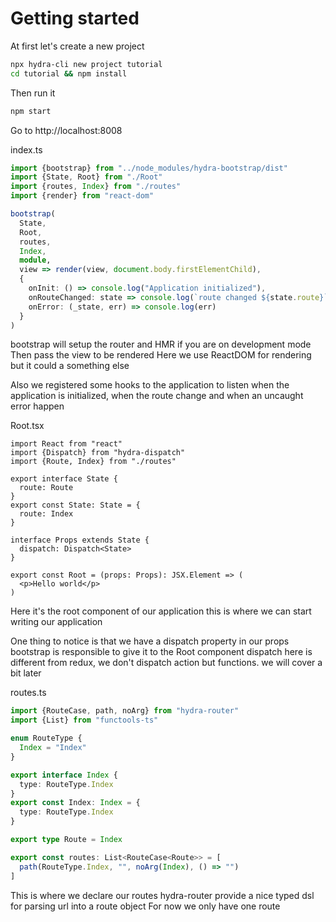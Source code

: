 # Getting started

At first let's create a new project

```sh
npx hydra-cli new project tutorial
cd tutorial && npm install
```

Then run it

```sh
npm start
```

Go to http://localhost:8008

index.ts

```ts
import {bootstrap} from "../node_modules/hydra-bootstrap/dist"
import {State, Root} from "./Root"
import {routes, Index} from "./routes"
import {render} from "react-dom"

bootstrap(
  State,
  Root,
  routes,
  Index,
  module,
  view => render(view, document.body.firstElementChild),
  {
    onInit: () => console.log("Application initialized"),
    onRouteChanged: state => console.log(`route changed ${state.route}`),
    onError: (_state, err) => console.log(err)
  }
)
```

bootstrap will setup the router and HMR if you are on development mode
Then pass the view to be rendered
Here we use ReactDOM for rendering but it could a something else

Also we registered some hooks to the application to listen when the application is initialized, when the route change and when an uncaught error happen

Root.tsx

```tsx
import React from "react"
import {Dispatch} from "hydra-dispatch"
import {Route, Index} from "./routes"

export interface State {
  route: Route
}
export const State: State = {
  route: Index
}

interface Props extends State {
  dispatch: Dispatch<State>
}

export const Root = (props: Props): JSX.Element => (
  <p>Hello world</p>
)
```

Here it's the root component of our application this is where we can start
writing our application

One thing to notice is that we have a dispatch property in our props
bootstrap is responsible to give it to the Root component
dispatch here is different from redux, we don't dispatch action but functions. we will cover a bit later

routes.ts

```ts
import {RouteCase, path, noArg} from "hydra-router"
import {List} from "functools-ts"

enum RouteType {
  Index = "Index"
}

export interface Index {
  type: RouteType.Index
}
export const Index: Index = {
  type: RouteType.Index
}

export type Route = Index

export const routes: List<RouteCase<Route>> = [
  path(RouteType.Index, "", noArg(Index), () => "")
]
```

This is where we declare our routes
hydra-router provide a nice typed dsl for parsing url into a route object
For now we only have one route


